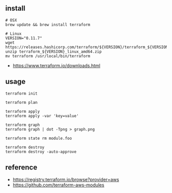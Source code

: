 ## install
```
# OSX
brew update && brew install terraform

# Linux
VERSION="0.11.7"
wget https://releases.hashicorp.com/terraform/${VERSION}/terraform_${VERSION}_linux_amd64.zip
unzip terraform_${VERSION}_linux_amd64.zip
mv terraform /usr/local/bin/terraform
```
* https://www.terraform.io/downloads.html

## usage
```
terraform init

terraform plan

terraform apply
terraform apply -var 'key=value'

terraform graph
terraform graph | dot -Tpng > graph.png

terraform state rm module.foo

terraform destroy
terraform destroy -auto-approve
```

## reference
* https://registry.terraform.io/browse?provider=aws
* https://github.com/terraform-aws-modules
